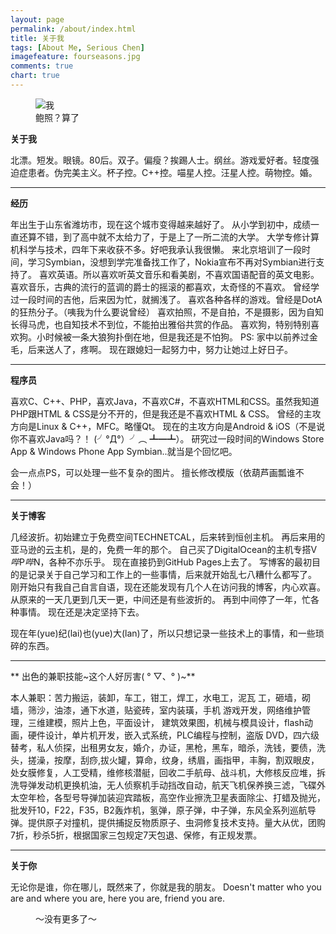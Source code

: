```yaml
---
layout: page
permalink: /about/index.html
title: 关于我
tags: [About Me, Serious Chen]
imagefeature: fourseasons.jpg
comments: true
chart: true
---
```


<figure>
  <img src="{{ site.url }}/images/avatar.jpg" alt="我">
  <figcaption>鲍照？算了</figcaption>
</figure>

**关于我**

北漂。短发。眼镜。80后。双子。偏瘦？挨踢人士。纲丝。游戏爱好者。轻度强迫症患者。伪完美主义。杯子控。C++控。喵星人控。汪星人控。萌物控。婚。

- - -

**经历**

年出生于山东省潍坊市，现在这个城市变得越来越好了。
从小学到初中，成绩一直还算不错，到了高中就不太给力了，于是上了一所二流的大学。
大学专修计算机科学与技术，四年下来收获不多。好吧我承认我很懒。
来北京培训了一段时间，学习Symbian，没想到学完准备找工作了，Nokia宣布不再对Symbian进行支持了。
喜欢英语。所以喜欢听英文音乐和看美剧，不喜欢国语配音的英文电影。
喜欢音乐，古典的流行的蓝调的爵士的摇滚的都喜欢，太奇怪的不喜欢。
曾经学过一段时间的吉他，后来因为忙，就搁浅了。
喜欢各种各样的游戏。曾经是DotA的狂热分子。（咦我为什么要说曾经）
喜欢拍照，不是自拍，不是摄影，因为自知长得马虎，也自知技术不到位，不能拍出雅俗共赏的作品。
喜欢狗，特别特别喜欢狗。小时候被一条大狼狗扑倒在地，但是我还是不怕狗。
PS: 家中以前养过金毛，后来送人了，疼啊。
现在跟媳妇一起努力中，努力让她过上好日子。

- - -

**程序员**

喜欢C、C++、PHP，喜欢Java，不喜欢C#，不喜欢HTML和CSS。虽然我知道PHP跟HTML & CSS是分不开的，但是我还是不喜欢HTML & CSS。
曾经的主攻方向是Linux & C++，MFC。略懂Qt。
现在的主攻方向是Android & iOS（不是说你不喜欢Java吗？！ (╯°Д°）╯︵ ┻━┻）。
研究过一段时间的Windows Store App & Windows Phone App
Symbian..就当是个回忆吧。

会一点点PS，可以处理一些不复杂的图片。
擅长修改模版（依葫芦画瓢谁不会！）

- - -
**关于博客**

几经波折。初始建立于免费空间TECHNETCAL，后来转到恒创主机。
再后来用的亚马逊的云主机，是的，免费一年的那个。 自己买了DigitalOcean的主机专搭V*哔*P*哔*N，各种不亦乐乎。
现在直接扔到GitHub Pages上去了。
写博客的最初目的是记录关于自己学习和工作上的一些事情，后来就开始乱七八糟什么都写了。
刚开始只有我自己自言自语，现在还能发现有几个人在访问我的博客，内心欢喜。
从原来的一天几更到几天一更，中间还是有些波折的。
再到中间停了一年，忙各种事情。 现在还是决定坚持下去。

现在年(yue)纪(lai)也(yue)大(lan)了，所以只想记录一些技术上的事情，和一些琐碎的东西。


- - -


** 出色的兼职技能~这个人好厉害( ° ▽、° )~**

本人兼职：苦力搬运，装卸，车工，钳工，焊工，水电工，泥瓦 工，砸墙，砌墙，筛沙，油漆，通下水道，贴瓷砖，室内装璜，手机 游戏开发，网络维护管理，三维建模，照片上色，平面设计， 建筑效果图，机械与模具设计，flash动画，硬件设计，单片机开发，嵌入式系统，PLC编程与控制，盗版 DVD，四六级替考，私人侦探，出租男女友，婚介，办证，黑枪，黑车，暗杀，洗钱，要债，洗头，搓澡，按摩，刮痧,拔火罐，算命，纹身，绣眉，画指甲，丰胸，割双眼皮，处女膜修复，人工受精，维修核潜艇，回收二手航母、战斗机，大修核反应堆，拆洗导弹发动机更换机油，无人侦察机手动挡改自动，航天飞机保养换三滤，飞碟外太空年检，各型号导弹加装迎宾踏板，高空作业擦洗卫星表面除尘、打蜡及抛光，批发歼10，F22，F35，B2轰炸机，氢弹，原子弹，中子弹，东风全系列巡航导弹。提供原子对撞机，提供捕捉反物质原子、虫洞修复技术支持。量大从优，团购7折，秒杀5折，根据国家三包规定7天包退、保修，有正规发票。

- - -


**关于你**

无论你是谁，你在哪儿，既然来了，你就是我的朋友。
Doesn't matter who you are and where you are, here you are, friend you are.

<figure>
	<figcaption>～没有更多了～</figcaption>
</figure>